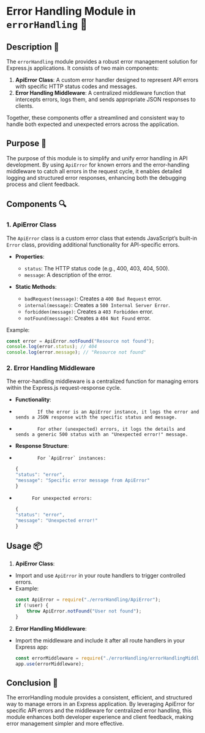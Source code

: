 # Error Handling Module in `errorHandling` 📜

## Description 📝

The `errorHandling` module provides a robust error management solution for Express.js applications.
It consists of two main components:

1. **ApiError Class**: A custom error handler designed to represent API errors with specific HTTP status codes and messages.
2. **Error Handling Middleware**: A centralized middleware function that intercepts errors, logs them, and sends appropriate JSON responses to clients.

Together, these components offer a streamlined and consistent way to handle both expected and unexpected errors across the application.

## Purpose 🎯

The purpose of this module is to simplify and unify error handling in API development.
By using `ApiError` for known errors and the error-handling middleware to catch all errors in the request cycle, it enables detailed logging and structured error responses, enhancing both the debugging process and client feedback.

## Components 🔍

### 1. ApiError Class

The `ApiError` class is a custom error class that extends JavaScript’s built-in `Error` class, providing additional functionality for API-specific errors.

-   **Properties**:

    -   `status`: The HTTP status code (e.g., 400, 403, 404, 500).
    -   `message`: A description of the error.

-   **Static Methods**:
    -   `badRequest(message)`: Creates a `400 Bad Request` error.
    -   `internal(message)`: Creates a `500 Internal Server Error`.
    -   `forbidden(message)`: Creates a `403 Forbidden` error.
    -   `notFound(message)`: Creates a `404 Not Found` error.

Example:

```js
const error = ApiError.notFound("Resource not found");
console.log(error.status); // 404
console.log(error.message); // "Resource not found"
```

### 2. Error Handling Middleware

The error-handling middleware is a centralized function for managing errors within the Express.js request-response cycle.

-   **Functionality**:
-             If the error is an ApiError instance, it logs the error and sends a JSON response with the specific status and message.
-             For other (unexpected) errors, it logs the details and sends a generic 500 status with an "Unexpected error!" message.

-   **Response Structure**:

-             For `ApiError` instances:

    ```js
    {
    "status": "error",
    "message": "Specific error message from ApiError"
    }
    ```

-           For unexpected errors:
    ```js
    {
    "status": "error",
    "message": "Unexpected error!"
    }
    ```

## Usage 📦

1. **ApiError Class**:

-   Import and use `ApiError` in your route handlers to trigger controlled errors.
-   Example:
    ```js
    const ApiError = require("./errorHandling/ApiError");
    if (!user) {
        throw ApiError.notFound("User not found");
    }
    ```

2. **Error Handling Middleware**:

-   Import the middleware and include it after all route handlers in your Express app:
    ```js
    const errorMiddleware = require("./errorHandling/errorHandlingMiddleware");
    app.use(errorMiddleware);
    ```

## Conclusion 🚀

The errorHandling module provides a consistent, efficient, and structured way to manage errors in an Express application.
By leveraging ApiError for specific API errors and the middleware for centralized error handling, this module enhances both developer experience and client feedback, making error management simpler and more effective.
